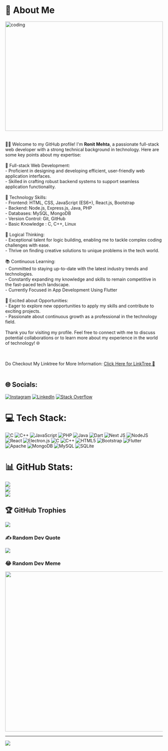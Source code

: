# 💫 About Me
<img align="center" alt="coding" width="100%" height="350px" src="coding.gif" width="512px"/><br><br><br>
👨‍💻 Welcome to my GitHub profile! I'm <strong>Ronit Mehta</strong>, a passionate full-stack web developer with a strong technical background in technology. Here are some key points about my expertise:<br><br>🚀 Full-stack Web Development:<br>- Proficient in designing and developing efficient, user-friendly web application interfaces.<br>- Skilled in crafting robust backend systems to support seamless application functionality.<br><br>🔧 Technology Skills:<br>- Frontend: HTML, CSS, JavaScript (ES6+), React.js, Bootstrap<br>- Backend: Node.js, Express.js, Java, PHP<br>- Databases: MySQL, MongoDB<br>- Version Control: Git, GitHub<br>- Basic Knowledge : C, C++, Linux<br><br>🧠 Logical Thinking:<br>- Exceptional talent for logic building, enabling me to tackle complex coding challenges with ease.<br>- Thrive on finding creative solutions to unique problems in the tech world.<br><br>📚 Continuous Learning:<br>- Committed to staying up-to-date with the latest industry trends and technologies.<br>- Constantly expanding my knowledge and skills to remain competitive in the fast-paced tech landscape.<br>- Currently Focused in App Development Using Flutter<br><br>🚀 Excited about Opportunities:<br>- Eager to explore new opportunities to apply my skills and contribute to exciting projects.<br>- Passionate about continuous growth as a professional in the technology field.<br><br>Thank you for visiting my profile. Feel free to connect with me to discuss potential collaborations or to learn more about my experience in the world of technology! 🌐

<br><br>Do Checkout My Linktree for More Information: <a href="https://linktr.ee/Ronit26Mehta" alt="link_tree_link">Click Here for LinkTree 🔗</a><br><br>

## 🌐 Socials:
[![Instagram](https://img.shields.io/badge/Instagram-%23E4405F.svg?logo=Instagram&logoColor=white)](https://instagram.com/mr_krish_87) [![LinkedIn](https://img.shields.io/badge/LinkedIn-%230077B5.svg?logo=linkedin&logoColor=white)](https://linkedin.com/in/krish-th) [![Stack Overflow](https://img.shields.io/badge/-Stackoverflow-FE7A16?logo=stack-overflow&logoColor=white)](https://stackoverflow.com/users/22091558) 

# 💻 Tech Stack:
![C](https://img.shields.io/badge/c-%2300599C.svg?style=plastic&logo=c&logoColor=white) ![C++](https://img.shields.io/badge/c++-%2300599C.svg?style=plastic&logo=c%2B%2B&logoColor=white) ![JavaScript](https://img.shields.io/badge/javascript-%23323330.svg?style=plastic&logo=javascript&logoColor=%23F7DF1E) ![PHP](https://img.shields.io/badge/php-%23777BB4.svg?style=plastic&logo=php&logoColor=white) ![Java](https://img.shields.io/badge/java-%23ED8B00.svg?style=plastic&logo=java&logoColor=white) ![Dart](https://img.shields.io/badge/dart-%230175C2.svg?style=plastic&logo=dart&logoColor=white) ![Next JS](https://img.shields.io/badge/Next-black?style=plastic&logo=next.js&logoColor=white) ![NodeJS](https://img.shields.io/badge/node.js-6DA55F?style=plastic&logo=node.js&logoColor=white) ![React](https://img.shields.io/badge/react-%2320232a.svg?style=plastic&logo=react&logoColor=%2361DAFB) ![Electron.js](https://img.shields.io/badge/Electron-191970?style=plastic&logo=Electron&logoColor=white) ![C](https://img.shields.io/badge/c-%2300599C.svg?style=plastic&logo=c&logoColor=white) ![C++](https://img.shields.io/badge/c++-%2300599C.svg?style=plastic&logo=c%2B%2B&logoColor=white) ![HTML5](https://img.shields.io/badge/html5-%23E34F26.svg?style=plastic&logo=html5&logoColor=white) ![Bootstrap](https://img.shields.io/badge/bootstrap-%23563D7C.svg?style=plastic&logo=bootstrap&logoColor=white) ![Flutter](https://img.shields.io/badge/Flutter-%2302569B.svg?style=plastic&logo=Flutter&logoColor=white) ![Apache](https://img.shields.io/badge/apache-%23D42029.svg?style=plastic&logo=apache&logoColor=white) ![MongoDB](https://img.shields.io/badge/MongoDB-%234ea94b.svg?style=plastic&logo=mongodb&logoColor=white) ![MySQL](https://img.shields.io/badge/mysql-%2300f.svg?style=plastic&logo=mysql&logoColor=white) ![SQLite](https://img.shields.io/badge/sqlite-%2307405e.svg?style=plastic&logo=sqlite&logoColor=white)
# 📊 GitHub Stats:
![](https://github-readme-stats.vercel.app/api?username=Ronit26Mehta&theme=vue-dark&hide_border=false&include_all_commits=false&count_private=false)<br/>
![](https://github-readme-streak-stats.herokuapp.com/?user=Ronit26Mehta&theme=vue-dark&hide_border=false)<br/>
![](https://github-readme-stats.vercel.app/api/top-langs/?username=Ronit26Mehta&theme=vue-dark&hide_border=false&include_all_commits=false&count_private=false&layout=compact)

## 🏆 GitHub Trophies
![](https://github-profile-trophy.vercel.app/?username=Ronit26Mehta&theme=onedark&no-frame=false&no-bg=true&margin-w=4)

### ✍️ Random Dev Quote
![](https://quotes-github-readme.vercel.app/api?type=horizontal&theme=radical)

### 😂 Random Dev Meme
<img src="https://rm.up.railway.app/" width="512px"/>

---
[![](https://visitcount.itsvg.in/api?id=Ronit26Mehta&icon=8&color=0)](https://visitcount.itsvg.in)

<!-- Proudly created with GPRM ( https://gprm.itsvg.in ) -->
